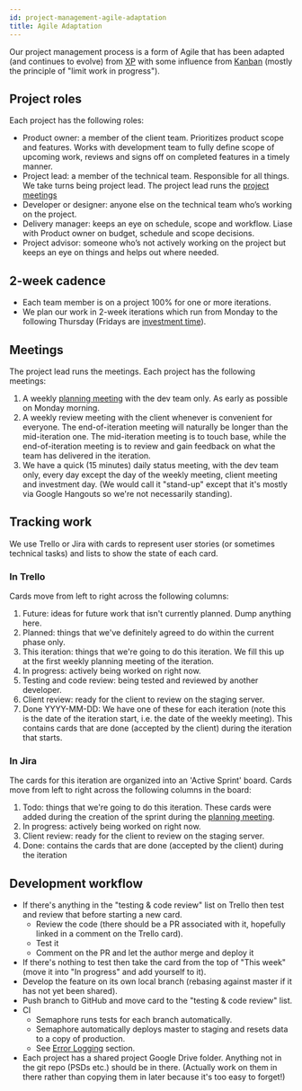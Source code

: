 ```yaml
---
id: project-management-agile-adaptation
title: Agile Adaptation
---
```


Our project management process is a form of Agile that has been adapted (and continues to evolve) from [XP](http://www.extremeprogramming.org/rules.html) with some influence from [Kanban](https://leankit.com/learn/kanban/what-is-kanban/) (mostly the principle of "limit work in progress").

## Project roles

Each project has the following roles:

* Product owner: a member of the client team. Prioritizes product scope and features. Works with development team to fully define scope of upcoming work, reviews and signs off on completed features in a timely manner.
* Project lead: a member of the technical team. Responsible for all things. We take turns being project lead. The project lead runs the [project meetings](#meetings)
* Developer or designer: anyone else on the technical team who’s working on the project.
* Delivery manager: keeps an eye on schedule, scope and workflow. Liase with Product owner on budget, schedule and scope decisions.
* Project advisor: someone who’s not actively working on the project but keeps an eye on things and helps out where needed.

## 2-week cadence

* Each team member is on a project 100% for one or more iterations.
* We plan our work in 2-week iterations which run from Monday to the following Thursday (Fridays are [investment time](dev-investment-time.html)).

## Meetings

The project lead runs the meetings. Each project has the following meetings:

1. A weekly [planning meeting](project-management-retrospective-planning.html) with the dev team only. As early as possible on Monday morning.
1. A weekly review meeting with the client whenever is convenient for everyone.  The end-of-iteration meeting will naturally be longer than the mid-iteration one. The mid-iteration meeting is to touch base, while the end-of-iteration meeting is to review and gain feedback on what the team has delivered in the iteration.
1. We have a quick (15 minutes) daily status meeting, with the dev team only, every day except the day of the weekly meeting, client meeting and investment day. (We would call it "stand-up" except that it's mostly via Google Hangouts so we're not necessarily standing).

## Tracking work

We use Trello or Jira with cards to represent user stories (or sometimes technical tasks) and lists to show the state of each card.

### In Trello

Cards move from left to right across the following columns:

1. Future: ideas for future work that isn't currently planned. Dump anything here.
1. Planned: things that we've definitely agreed to do within the current phase only.
1. This iteration: things that we're going to do this iteration. We fill this up at the first weekly planning meeting of the iteration.
1. In progress: actively being worked on right now.
1. Testing and code review: being tested and reviewed by another developer.
1. Client review: ready for the client to review on the staging server.
1. Done YYYY-MM-DD: We have one of these for each iteration (note this is the date of the iteration start, i.e. the date of the weekly meeting). This contains cards that are done (accepted by the client) during the iteration that starts.

### In Jira

The cards for this iteration are organized into an 'Active Sprint' board.  Cards move from left to right across the following columns in the board:

1. Todo: things that we're going to do this iteration. These cards were added during the creation of the sprint during the [planning meeting](project-management-retrospective-planning.html).
1. In progress: actively being worked on right now.
1. Client review: ready for the client to review on the staging server.
1. Done: contains the cards that are done (accepted by the client) during the iteration

## Development workflow

* If there's anything in the "testing & code review" list on Trello then test and review that before starting a new card.
  * Review the code (there should be a PR associated with it, hopefully linked in a comment on the Trello card).
  * Test it
  * Comment on the PR and let the author merge and deploy it
* If there's nothing to test then take the card from the top of "This week" (move it into "In progress" and add yourself to it).
* Develop the feature on its own local branch (rebasing against master if it has not yet been shared).
* Push branch to GitHub and move card to the "testing & code review" list.
* CI
  * Semaphore runs tests for each branch automatically.
  * Semaphore automatically deploys master to staging and resets data to a copy of production.
  * See [Error Logging](new-app-setup-error-logging.html) section.
* Each project has a shared project Google Drive folder. Anything not in the git repo (PSDs etc.) should be in there. (Actually work on them in there rather than copying them in later because it's too easy to forget!)

